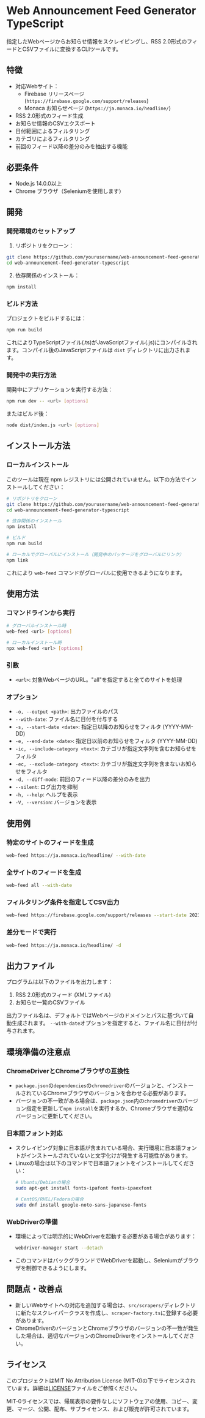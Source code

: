# Web Announcement Feed Generator TypeScript

指定したWebページからお知らせ情報をスクレイピングし、RSS 2.0形式のフィードとCSVファイルに変換するCLIツールです。

## 特徴

- 対応Webサイト：
  - Firebase リリースページ (`https://firebase.google.com/support/releases`)
  - Monaca お知らせページ (`https://ja.monaca.io/headline/`)
- RSS 2.0形式のフィード生成
- お知らせ情報のCSVエクスポート
- 日付範囲によるフィルタリング
- カテゴリによるフィルタリング
- 前回のフィード以降の差分のみを抽出する機能

## 必要条件

- Node.js 14.0.0以上
- Chrome ブラウザ（Seleniumを使用します）

## 開発

### 開発環境のセットアップ

1. リポジトリをクローン：
```bash
git clone https://github.com/yourusername/web-announcement-feed-generator-typescript.git
cd web-announcement-feed-generator-typescript
```

2. 依存関係のインストール：
```bash
npm install
```

### ビルド方法

プロジェクトをビルドするには：
```bash
npm run build
```

これによりTypeScriptファイル(.ts)がJavaScriptファイル(.js)にコンパイルされます。コンパイル後のJavaScriptファイルは `dist` ディレクトリに出力されます。

### 開発中の実行方法

開発中にアプリケーションを実行する方法：
```bash
npm run dev -- <url> [options]
```

またはビルド後：
```bash
node dist/index.js <url> [options]
```

## インストール方法

### ローカルインストール

このツールは現在 npm レジストリには公開されていません。以下の方法でインストールしてください：

```bash
# リポジトリをクローン
git clone https://github.com/yourusername/web-announcement-feed-generator-typescript.git
cd web-announcement-feed-generator-typescript

# 依存関係のインストール
npm install

# ビルド
npm run build

# ローカルでグローバルにインストール（開発中のパッケージをグローバルにリンク）
npm link
```

これにより `web-feed` コマンドがグローバルに使用できるようになります。

## 使用方法

### コマンドラインから実行

```bash
# グローバルインストール時
web-feed <url> [options]

# ローカルインストール時
npx web-feed <url> [options]
```

### 引数

- `<url>`: 対象WebページのURL。"all"を指定すると全てのサイトを処理

### オプション

- `-o, --output <path>`: 出力ファイルのパス
- `--with-date`: ファイル名に日付を付与する
- `-s, --start-date <date>`: 指定日以降のお知らせをフィルタ (YYYY-MM-DD)
- `-e, --end-date <date>`: 指定日以前のお知らせをフィルタ (YYYY-MM-DD)
- `-ic, --include-category <text>`: カテゴリが指定文字列を含むお知らせをフィルタ
- `-ec, --exclude-category <text>`: カテゴリが指定文字列を含まないお知らせをフィルタ
- `-d, --diff-mode`: 前回のフィード以降の差分のみを出力
- `--silent`: ログ出力を抑制
- `-h, --help`: ヘルプを表示
- `-V, --version`: バージョンを表示

## 使用例

### 特定のサイトのフィードを生成

```bash
web-feed https://ja.monaca.io/headline/ --with-date
```

### 全サイトのフィードを生成

```bash
web-feed all --with-date
```

### フィルタリング条件を指定してCSV出力

```bash
web-feed https://firebase.google.com/support/releases --start-date 2023-01-01 --include-category important
```

### 差分モードで実行

```bash
web-feed https://ja.monaca.io/headline/ -d
```

## 出力ファイル

プログラムは以下のファイルを出力します：

1. RSS 2.0形式のフィード (XMLファイル)
2. お知らせ一覧のCSVファイル

出力ファイル名は、デフォルトではWebページのドメインとパスに基づいて自動生成されます。
`--with-date`オプションを指定すると、ファイル名に日付が付与されます。

## 環境準備の注意点

### ChromeDriverとChromeブラウザの互換性

- `package.json`の`dependencies`の`chromedriver`のバージョンと、インストールされているChromeブラウザのバージョンを合わせる必要があります。
- バージョンの不一致がある場合は、`package.json`内の`chromedriver`のバージョン指定を更新して`npm install`を実行するか、Chromeブラウザを適切なバージョンに更新してください。

### 日本語フォント対応

- スクレイピング対象に日本語が含まれている場合、実行環境に日本語フォントがインストールされていないと文字化けが発生する可能性があります。
- Linuxの場合は以下のコマンドで日本語フォントをインストールしてください：
  ```bash
  # Ubuntu/Debianの場合
  sudo apt-get install fonts-ipafont fonts-ipaexfont
  
  # CentOS/RHEL/Fedoraの場合
  sudo dnf install google-noto-sans-japanese-fonts
  ```

### WebDriverの準備

- 環境によっては明示的にWebDriverを起動する必要がある場合があります：
  ```bash
  webdriver-manager start --detach
  ```
- このコマンドはバックグラウンドでWebDriverを起動し、Seleniumがブラウザを制御できるようにします。

## 問題点・改善点

- 新しいWebサイトへの対応を追加する場合は、`src/scrapers/`ディレクトリに新たなスクレイパークラスを作成し、`scraper-factory.ts`に登録する必要があります。
- ChromeDriverのバージョンとChromeブラウザのバージョンの不一致が発生した場合は、適切なバージョンのChromeDriverをインストールしてください。

## ライセンス

このプロジェクトはMIT No Attribution License (MIT-0)の下でライセンスされています。詳細は[LICENSE](./LICENSE)ファイルをご参照ください。

MIT-0ライセンスでは、帰属表示の要件なしにソフトウェアの使用、コピー、変更、マージ、公開、配布、サブライセンス、および販売が許可されています。
